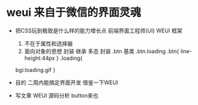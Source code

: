 # weui 来自于微信的界面灵魂
- 把CSS玩到极致是什么样的能力增长点 
  前端界面工程师(UI) WEUI 框架
  1. 不在于属性和选择器
  2. 面向对象的思想   封装 继承 多态 
  封装
  .btn 基类
  .btn.loading
  .btn{
    line-height:44px
  }
  .loading{
    
    bgi:loading.gif
  }
- 目的  二周内能搞定界面开发
  借鉴一下WEUI
- 写文章
  WEUI 源码分析 button来也